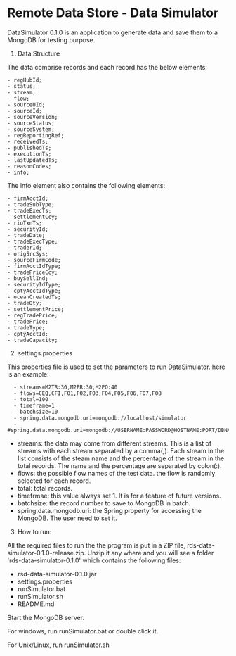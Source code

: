 # Remote Data Store - Data Simulator
DataSimulator 0.1.0 is an application to generate data and save them to a MongoDB for testing purpose. 

1. Data Structure

The data comprise records and each record has the below elements:

	- regHubId;
	- status;
	- stream;
	- flow;
	- sourceUId;
	- sourceId;
	- sourceVersion;
	- sourceStatus;
	- sourceSystem;
	- regReportingRef;
	- receivedTs;
	- publishedTs;
	- executionTs;
	- lastUpdatedTs;
	- reasonCodes;
	- info; 

The info element also contains the following elements:

	- firmAcctId;
	- tradeSubType;
	- tradeExecTs;
	- settlementCcy;
	- rioTxnTs;
	- securityId;
	- tradeDate;
	- tradeExecType;
	- traderId;
	- origSrcSys;
	- sourceFirmCode;
	- firmAcctIdType;
	- tradePriceCcy;
	- buySellInd; 
	- securityIdType;
	- cptyAcctIdType;
	- oceanCreatedTs;
	- tradeQty;
	- settlementPrice;
	- regTradePrice;
	- tradePrice;
	- tradeType;
	- cptyAcctId;
	- tradeCapacity;

2. settings.properties

This properties file is used to set the parameters to run DataSimulator. here is an example:

      - streams=M2TR:30,M2PR:30,M2PO:40
      - flows=CEQ,CFI,F01,F02,F03,F04,F05,F06,F07,F08
      - total=100
      - timeframe=1
      - batchsize=10
      - spring.data.mongodb.uri=mongodb://localhost/simulator
      - #spring.data.mongodb.uri=mongodb://USERNAME:PASSWORD@HOSTNAME:PORT/DBNAME

   - streams: the data may come from different streams. This is a list of streams with each stream separated by a comma(,). Each stream in the list consists of the steam name and the percentage of the stream in the total records. The name and the percentage are separated by colon(:).
   - flows: the possible flow names of the test data. the flow is randomly selected for each record.
   - total: total records.
   - timefrmae: this value always set 1. It is for a feature of future versions.
   - batchsize: the record number to save to MongoDB in batch.
   - spring.data.mongodb.uri: the Spring property for accessing the MongoDB. The user need to set it.


3. How to run:

All the required files to run the the program is put in a ZIP file, rds-data-simulator-0.1.0-release.zip. Unzip it any where and you will see a folder 'rds-data-simulator-0.1.0' which contains the following files: 

   -  rsd-data-simulator-0.1.0.jar
   -  settings.properties
   -  runSimulator.bat
   -  runSimulator.sh
   -  README.md

Start the MongoDB server.
 
For windows, run runSimulator.bat or double click it.


For Unix/Linux, run runSimulator.sh
